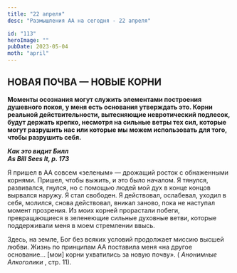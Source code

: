 ```yaml
---
title: "22 апреля"
desc: "Размышления АА на сегодня - 22 апреля"

id: "113"
heroImage: ""
pubDate: 2023-05-04
moth: "april"
---
```


## НОВАЯ ПОЧВА — НОВЫЕ КОРНИ

**Моменты осознания могут служить элементами построения душевного покоя, у
меня есть основания утверждать это. Корни реальной действительности,
вытесняющие невротический подлесок, будут держать крепко, несмотря на сильные
ветры тех сил, которые могут разрушить нас или которые мы можем использовать
для того, чтобы разрушить себя.**

**_Как это видит Билл  
As Bill Sees It, p. 173_**

Я пришел в АА совсем «зеленым» — дрожащий росток с обнаженными корнями.
Пришел, чтобы выжить, и это было началом. Я тянулся, развивался, гнулся, но с
помощью людей мой дух в конце концов вырвался наружу. Я стал свободен. Я
действовал, ослабевал, уходил в себя, молился, снова действовал, вникал
заново, пока не наступал момент прозрения. Из моих корней прорастали побеги,
превращающиеся в зеленеющие сильные духовные ветви, которые поддерживали меня
в моем стремлении ввысь.

Здесь, на земле, Бог без всяких условий продолжает миссию высшей любви. Жизнь
по принципам АА поставила меня «на другое основание… [мои] корни ухватились за
новую почву». ( _Анонимные Алкоголики_ , стр. 11).
